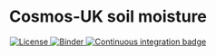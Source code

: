 <div align="center">
    <h1>Cosmos-UK soil moisture</h1>
</div>

<p align="center">
    <a href="https://github.com/Environmental-DS-Book/agriculture-exploration-cosmosuk/blob/main/LICENSE">
        <img alt="License" src="https://img.shields.io/badge/License-MIT-yellow.svg">
    </a>
    <a href="https://mybinder.org/v2/gh/Environmental-DS-Book/agriculture-exploration-cosmosuk/main?labpath=agriculture-exploration-cosmosuk.ipynb">
        <img alt="Binder" src="https://mybinder.org/badge_logo.svg">
    </a>
    <a href="https://github.com/Environmental-DS-Book/agriculture-exploration-cosmosuk/actions/workflows/publish.yml/badge.svg">
        <img alt="Continuous integration badge" src="https://github.com/Environmental-DS-Book/agriculture-exploration-cosmosuk/actions/workflows/publish.yml/badge.svg">
    </a>
    <br/>
</p>